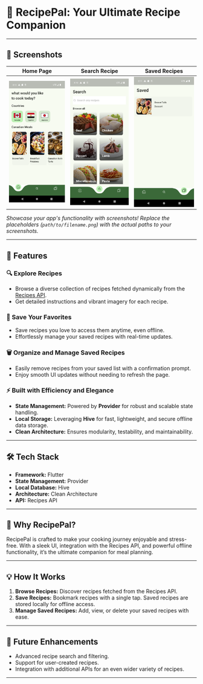 
# 🍴 RecipePal: Your Ultimate Recipe Companion  

---

## 📸 Screenshots  

| **Home Page**                | **Search Recipe**          | **Saved Recipes**          |  
|-------------------------------|-----------------------------|-----------------------------|  
| ![Home Page](screenshots/Screenshot_1733505040.png) | ![Recipe Details](screenshots/Screenshot_1733505049.png) | ![Saved Recipes](screenshots/Screenshot_1733505072.png) |  

*Showcase your app's functionality with screenshots! Replace the placeholders (`path/to/filename.png`) with the actual paths to your screenshots.*

---

## 🚀 Features  

### 🔍 Explore Recipes  
- Browse a diverse collection of recipes fetched dynamically from the [Recipes API](https://www.themealdb.com/api.php).  
- Get detailed instructions and vibrant imagery for each recipe.  

### 💾 Save Your Favorites  
- Save recipes you love to access them anytime, even offline.  
- Effortlessly manage your saved recipes with real-time updates.  

### 🗑️ Organize and Manage Saved Recipes  
- Easily remove recipes from your saved list with a confirmation prompt.  
- Enjoy smooth UI updates without needing to refresh the page.  

### ⚡ Built with Efficiency and Elegance  
- **State Management:** Powered by **Provider** for robust and scalable state handling.  
- **Local Storage:** Leveraging **Hive** for fast, lightweight, and secure offline data storage.  
- **Clean Architecture:** Ensures modularity, testability, and maintainability.  

---

## 🛠️ Tech Stack  

- **Framework:** Flutter  
- **State Management:** Provider  
- **Local Database:** Hive  
- **Architecture:** Clean Architecture  
- **API:** Recipes API  

---

## 🌟 Why RecipePal?  
RecipePal is crafted to make your cooking journey enjoyable and stress-free. With a sleek UI, integration with the Recipes API, and powerful offline functionality, it’s the ultimate companion for meal planning.  

---

## 💡 How It Works  

1. **Browse Recipes:** Discover recipes fetched from the Recipes API.  
2. **Save Recipes:** Bookmark recipes with a single tap. Saved recipes are stored locally for offline access.  
3. **Manage Saved Recipes:** Add, view, or delete your saved recipes with ease.  

---

## 🔧 Future Enhancements  

- Advanced recipe search and filtering.  
- Support for user-created recipes.  
- Integration with additional APIs for an even wider variety of recipes.  

---
